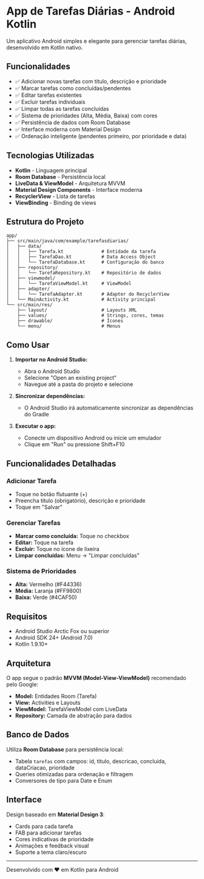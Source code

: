 # App de Tarefas Diárias - Android Kotlin

Um aplicativo Android simples e elegante para gerenciar tarefas diárias, desenvolvido em Kotlin nativo.

## Funcionalidades

- ✅ Adicionar novas tarefas com título, descrição e prioridade
- ✅ Marcar tarefas como concluídas/pendentes
- ✅ Editar tarefas existentes
- ✅ Excluir tarefas individuais
- ✅ Limpar todas as tarefas concluídas
- ✅ Sistema de prioridades (Alta, Média, Baixa) com cores
- ✅ Persistência de dados com Room Database
- ✅ Interface moderna com Material Design
- ✅ Ordenação inteligente (pendentes primeiro, por prioridade e data)

## Tecnologias Utilizadas

- **Kotlin** - Linguagem principal
- **Room Database** - Persistência local
- **LiveData & ViewModel** - Arquitetura MVVM
- **Material Design Components** - Interface moderna
- **RecyclerView** - Lista de tarefas
- **ViewBinding** - Binding de views

## Estrutura do Projeto

```
app/
├── src/main/java/com/example/tarefasdiarias/
│   ├── data/
│   │   ├── Tarefa.kt              # Entidade da tarefa
│   │   ├── TarefaDao.kt           # Data Access Object
│   │   └── TarefaDatabase.kt      # Configuração do banco
│   ├── repository/
│   │   └── TarefaRepository.kt    # Repositório de dados
│   ├── viewmodel/
│   │   └── TarefaViewModel.kt     # ViewModel
│   ├── adapter/
│   │   └── TarefaAdapter.kt       # Adapter do RecyclerView
│   └── MainActivity.kt            # Activity principal
└── src/main/res/
    ├── layout/                    # Layouts XML
    ├── values/                    # Strings, cores, temas
    ├── drawable/                  # Ícones
    └── menu/                      # Menus
```

## Como Usar

1. **Importar no Android Studio:**
   - Abra o Android Studio
   - Selecione "Open an existing project"
   - Navegue até a pasta do projeto e selecione

2. **Sincronizar dependências:**
   - O Android Studio irá automaticamente sincronizar as dependências do Gradle

3. **Executar o app:**
   - Conecte um dispositivo Android ou inicie um emulador
   - Clique em "Run" ou pressione Shift+F10

## Funcionalidades Detalhadas

### Adicionar Tarefa
- Toque no botão flutuante (+)
- Preencha título (obrigatório), descrição e prioridade
- Toque em "Salvar"

### Gerenciar Tarefas
- **Marcar como concluída:** Toque no checkbox
- **Editar:** Toque na tarefa
- **Excluir:** Toque no ícone de lixeira
- **Limpar concluídas:** Menu → "Limpar concluídas"

### Sistema de Prioridades
- **Alta:** Vermelho (#F44336)
- **Média:** Laranja (#FF9800)  
- **Baixa:** Verde (#4CAF50)

## Requisitos

- Android Studio Arctic Fox ou superior
- Android SDK 24+ (Android 7.0)
- Kotlin 1.9.10+

## Arquitetura

O app segue o padrão **MVVM (Model-View-ViewModel)** recomendado pelo Google:

- **Model:** Entidades Room (Tarefa)
- **View:** Activities e Layouts
- **ViewModel:** TarefaViewModel com LiveData
- **Repository:** Camada de abstração para dados

## Banco de Dados

Utiliza **Room Database** para persistência local:
- Tabela `tarefas` com campos: id, titulo, descricao, concluida, dataCriacao, prioridade
- Queries otimizadas para ordenação e filtragem
- Conversores de tipo para Date e Enum

## Interface

Design baseado em **Material Design 3**:
- Cards para cada tarefa
- FAB para adicionar tarefas
- Cores indicativas de prioridade
- Animações e feedback visual
- Suporte a tema claro/escuro

---

Desenvolvido com ❤️ em Kotlin para Android